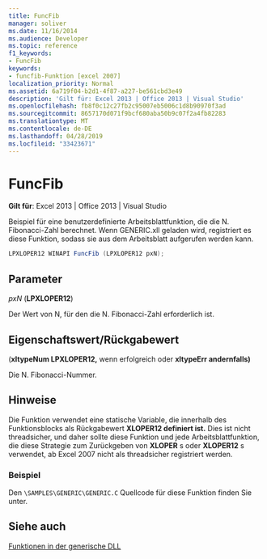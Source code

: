 ```yaml
---
title: FuncFib
manager: soliver
ms.date: 11/16/2014
ms.audience: Developer
ms.topic: reference
f1_keywords:
- FuncFib
keywords:
- funcfib-Funktion [excel 2007]
localization_priority: Normal
ms.assetid: 6a719f04-b2d1-4f87-a227-be561cbd3e49
description: 'Gilt für: Excel 2013 | Office 2013 | Visual Studio'
ms.openlocfilehash: fb8f0c12c27fb2c95007eb5006c1d8b90970f3ad
ms.sourcegitcommit: 8657170d071f9bcf680aba50b9c07f2a4fb82283
ms.translationtype: MT
ms.contentlocale: de-DE
ms.lasthandoff: 04/28/2019
ms.locfileid: "33423671"
---
```

# <a name="funcfib"></a>FuncFib

 **Gilt für**: Excel 2013 | Office 2013 | Visual Studio 
  
Beispiel für eine benutzerdefinierte Arbeitsblattfunktion, die die N. Fibonacci-Zahl berechnet. Wenn GENERIC.xll geladen wird, registriert es diese Funktion, sodass sie aus dem Arbeitsblatt aufgerufen werden kann.
  
```cs
LPXLOPER12 WINAPI FuncFib (LPXLOPER12 pxN);
```

## <a name="parameters"></a>Parameter

 _pxN_ (**LPXLOPER12**)
  
Der Wert von N, für den die N. Fibonacci-Zahl erforderlich ist.
  
## <a name="property-valuereturn-value"></a>Eigenschaftswert/Rückgabewert

(**xltypeNum LPXLOPER12,** wenn erfolgreich oder **xltypeErr andernfalls)** 
  
Die N. Fibonacci-Nummer.
  
## <a name="remarks"></a>Hinweise

Die Funktion verwendet eine statische Variable, die innerhalb des Funktionsblocks als Rückgabewert **XLOPER12 definiert ist.** Dies ist nicht threadsicher, und daher sollte diese Funktion und jede Arbeitsblattfunktion, die diese Strategie zum Zurückgeben von **XLOPER** s oder **XLOPER12** s verwendet, ab Excel 2007 nicht als threadsicher registriert werden.
  
### <a name="example"></a>Beispiel

Den  `\SAMPLES\GENERIC\GENERIC.C` Quellcode für diese Funktion finden Sie unter. 
  
## <a name="see-also"></a>Siehe auch



[Funktionen in der generische DLL](functions-in-the-generic-dll.md)

